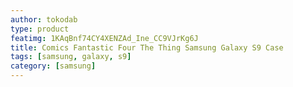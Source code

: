 ```yaml
---
author: tokodab
type: product
featimg: 1KAqBnf74CY4XENZAd_Ine_CC9VJrKg6J
title: Comics Fantastic Four The Thing Samsung Galaxy S9 Case
tags: [samsung, galaxy, s9]
category: [samsung]
---
```

